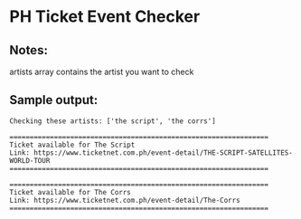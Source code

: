 # PH Ticket Event Checker

## Notes:
artists array contains the artist you want to check

## Sample output:
```
Checking these artists: ['the script', 'the corrs']

================================================================
Ticket available for The Script
Link: https://www.ticketnet.com.ph/event-detail/THE-SCRIPT-SATELLITES-WORLD-TOUR
================================================================

================================================================
Ticket available for The Corrs
Link: https://www.ticketnet.com.ph/event-detail/The-Corrs
================================================================
```
